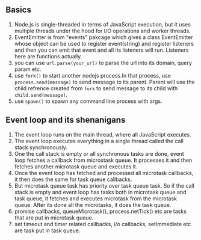 ## Basics
1. Node.js is single-threaded in terms of JavaScript execution, but it uses multiple threads under the hood for I/O operations and worker threads.
2. EventEmitter is from "events" pakcage which gives a class EventEmitter whose object can be used to register event(string) and register listeners and then you can emit that event and all its listeners will run. Listeners here are functions actually.
3. you can use `url.parse(your_url)` to parse the url into its domain, query param etc.
4. use `fork()` to start another nodejs process.In that process, use `process.send(message)` to send message to its parent. Parent will use the  child refrence created from `fork` to send message to its child with `child.send(message)`.
5. use `spawn()` to spawn any command line process with args.


## Event loop and its shenanigans

1. The event loop runs on the main thread, where all JavaScript executes.
2. The event loop executes everything in a single thread called the call stack synchronously.
3. One the call stack is empty or all synchronous tasks are done, event loop fetches a callback from microstask queue. It processes it and then fetches another microtask queue and executes it.
4. Once the event loop has fetched and processed all microtask callbacks, it then does the same for task queue callbacks.
5. But microtask queue task has priority over task queue task. So if the call stack is empty and event loop has tasks both in microtask queue and task queue, it fetches and executes microtask from the microtask queue. After its done all the microtasks, it does the task queue.
6. promise callbacks, queueMicrotask(), process.netTick() etc are tasks that are put in microtask queue.
7. set timeout and timer related callbacks, i/o callbacks, setImmediate etc are task put in task queue.
